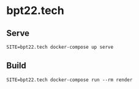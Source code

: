 # bpt22.tech

## Serve

```
SITE=bpt22.tech docker-compose up serve
```

## Build

```
SITE=bpt22.tech docker-compose run --rm render
```